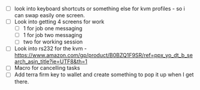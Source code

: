 - [ ] look into keyboard shortcuts or something else for kvm profiles - so i can swap easily one screen.
- [ ] Look into getting 4 screens for work
	- [ ] 1 for job one messaging
	- [ ] 1 for job two messaging
	- [ ] two for working session
- [ ] Look into rs232 for the kvm - https://www.amazon.com/gp/product/B0BZQ1F9SR/ref=ppx_yo_dt_b_search_asin_title?ie=UTF8&th=1
- [ ] Macro for cancelling tasks
- [ ] Add terra firm key to wallet and create something to pop it up when I get there.